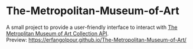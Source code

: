 # The-Metropolitan-Museum-of-Art
A small project to provide a user-friendly interface to interact with [The Metroplitan Museum of Art Collection API](https://metmuseum.github.io/).\
Preview: https://erfangolpour.github.io/The-Metropolitan-Museum-of-Art/
